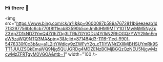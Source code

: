 ### Hi there 👋

<!--
**Abhi-1712/Abhi-1712** is a ✨ _special_ ✨ repository because its `README.md` (this file) appears on your GitHub profile.

Here are some ideas to get you started:

- 🔭 I’m currently working on ...
- 🌱 I’m currently learning ...
- 👯 I’m looking to collaborate on ...
- 🤔 I’m looking for help with ...
- 💬 Ask me about ...
- 📫 How to reach me: ...
- 😄 Pronouns: ...
- ⚡ Fun fact: ...
-->
<p align="center">

<img src="https://www.bing.com/ck/a?!&&p=0600087b589a7672811b6eeaeab1d713297756bfc6cb770f8ff1eab83590b5ceJmltdHM9MTY1OTMwMjM5NyZpZ3VpZD1kNDZlYmQ4Zi1hZDg3LTRkZGYtODU4Yi1kN2RhOGQzYWY2MmEmaW5zaWQ9NTQ3MA&ptn=3&fclid=871484d3-1116-11ed-990f-5476330f0c3b&u=a1L2ltYWdlcy9zZWFyY2g_cT1IYWNrZXIlMjBHSUYmRk9STT1JUUZSQkEmaWQ9Njg5QUJGRDg4MDZENzBCMjBGQzQzNEU5NjgwMzcwMzZFRTgyM0VGOA&ntb=1" width="100 />

</p>